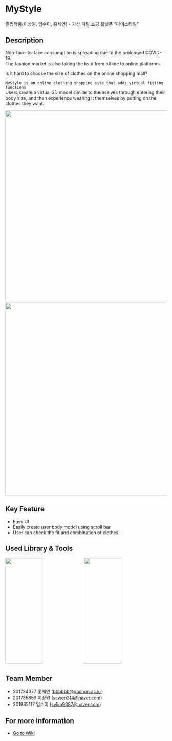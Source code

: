 # MyStyle
졸업작품(이상원, 임수이, 홍세연) - 가상 피팅 쇼핑 플랫폼 "마이스타일"

## Description

Non-face-to-face consumption is spreading due to the prolonged COVID-19. <br>
The fashion market is also taking the lead from offline to online platforms.

Is it hard to choose the size of clothes on the online shopping mall? 

`MyStyle is an online clothing shopping site that adds virtual fitting functions`<br>
Users create a virtual 3D model similar to themselves through entering their body size, and then experience wearing it themselves by putting on the clothes they want.

<div>
  <img src="https://user-images.githubusercontent.com/76082792/166139682-c44c4154-de93-4fec-a8a6-d6fbd4ac59d3.gif" width="800" height="600"/>
  <img src="https://user-images.githubusercontent.com/76082792/166139696-07b26aba-4acc-443a-b955-ca70e5b01b13.gif" width="800" height="600"/>
</div>


## Key Feature
* Easy UI
* Easily create user body model using scroll bar
* User can check the fit and combination of clothes.


## Used Library & Tools
<div style="float-left">
  <img src="https://user-images.githubusercontent.com/78682585/145704111-1d440b95-41ec-4d4c-b617-a9001cc78e94.PNG" width="48%" height="330"/>
  <img src="https://user-images.githubusercontent.com/78682585/145704115-e8a33fbf-dd5a-4c79-ac2b-5b2014be9f38.PNG" width="48%" height="330"/>
</div>

## Team Member
* 201734377 홍세연 (bbbbbb@gachon.ac.kr)
* 201735859 이상원 (sswon314@naver.com)
* 201935117 임수이 (sylim9387@naver.com)


## For more information
* [Go to Wiki](https://github.com/sswon314/MyStyle/wiki)
